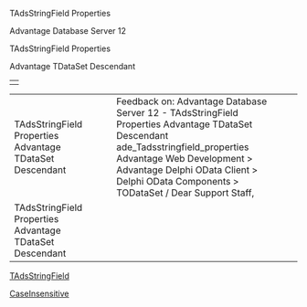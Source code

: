 TAdsStringField Properties




Advantage Database Server 12  

TAdsStringField Properties

Advantage TDataSet Descendant

|  |
| --- |
|  |

|  |  |  |  |  |
| --- | --- | --- | --- | --- |
| TAdsStringField Properties  Advantage TDataSet Descendant |  |  | Feedback on: Advantage Database Server 12 - TAdsStringField Properties Advantage TDataSet Descendant ade\_Tadsstringfield\_properties Advantage Web Development > Advantage Delphi OData Client > Delphi OData Components > TODataSet / Dear Support Staff, |  |
| TAdsStringField Properties  Advantage TDataSet Descendant |  |  |  |  |

[TAdsStringField](ade_tadsstringfield.htm)

[CaseInsensitive](ade_caseinsensitive.htm)